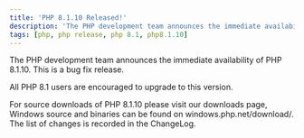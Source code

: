```yaml
---
title: 'PHP 8.1.10 Released!' 
description: 'The PHP development team announces the immediate availability of PHP 8.1.10. This is a bug fix release.' 
tags: [php, php release, php 8.1, php8.1.10]
---
```

The PHP development team announces the immediate availability of PHP 8.1.10. This is a bug fix release.

All PHP 8.1 users are encouraged to upgrade to this version.

For source downloads of PHP 8.1.10 please visit our downloads page, Windows source and binaries can be found on windows.php.net/download/. The list of changes is recorded in the ChangeLog.
